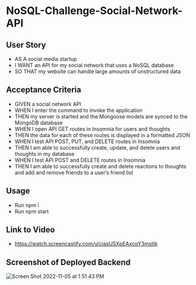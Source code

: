 # NoSQL-Challenge-Social-Network-API

## User Story
* AS A social media startup
* I WANT an API for my social network that uses a NoSQL database
* SO THAT my website can handle large amounts of unstructured data

## Acceptance Criteria
* GIVEN a social network API
* WHEN I enter the command to invoke the application
* THEN my server is started and the Mongoose models are synced to the MongoDB database
* WHEN I open API GET routes in Insomnia for users and thoughts
* THEN the data for each of these routes is displayed in a formatted JSON
* WHEN I test API POST, PUT, and DELETE routes in Insomnia
* THEN I am able to successfully create, update, and delete users and thoughts in my database
* WHEN I test API POST and DELETE routes in Insomnia
* THEN I am able to successfully create and delete reactions to thoughts and add and remove friends to a user’s friend list

## Usage
* Run npm i
* Run npm start

## Link to Video
* https://watch.screencastify.com/v/ciasUSXpEAxcqY3mstIk

## Screenshot of Deployed Backend 
![Screen Shot 2022-11-05 at 1 51 43 PM](https://user-images.githubusercontent.com/106893601/200140899-22211733-6f70-420b-b1aa-b7243d3846e1.png)
